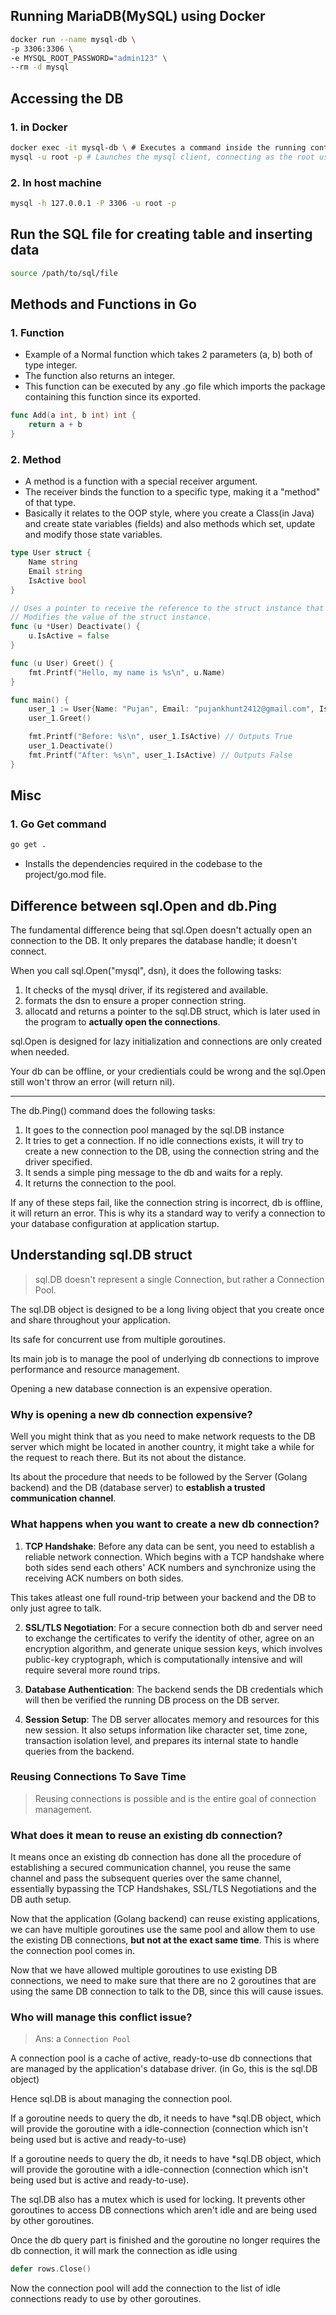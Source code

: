 ## Running MariaDB(MySQL) using Docker
```bash
docker run --name mysql-db \
-p 3306:3306 \
-e MYSQL_ROOT_PASSWORD="admin123" \
--rm -d mysql
```

## Accessing the DB
### 1. in Docker
```bash
docker exec -it mysql-db \ # Executes a command inside the running container with an interactive terminal
mysql -u root -p # Launches the mysql client, connecting as the root user and prompting for a password
```

### 2. In host machine
```bash
mysql -h 127.0.0.1 -P 3306 -u root -p
```

## Run the SQL file for creating table and inserting data
```bash
source /path/to/sql/file
```

## Methods and Functions in Go
### 1. Function 
- Example of a Normal function which takes 2 parameters (a, b) both of type integer.
- The function also returns an integer.
- This function can be executed by any .go file which imports the package containing this function since its exported.

```go
func Add(a int, b int) int {
    return a + b
}
```

### 2. Method
- A method is a function with a special receiver argument.
- The receiver binds the function to a specific type, making it a "method" of that type.
- Basically it relates to the OOP style, where you create a Class(in Java) and create state variables (fields) 
and also methods which set, update and modify those state variables.
```go
type User struct {
    Name string
    Email string
    IsActive bool
}

// Uses a pointer to receive the reference to the struct instance that called this method.
// Modifies the value of the struct instance.
func (u *User) Deactivate() {
    u.IsActive = false
}

func (u User) Greet() {
    fmt.Printf("Hello, my name is %s\n", u.Name)
}

func main() {
    user_1 := User{Name: "Pujan", Email: "pujankhunt2412@gmail.com", IsActive: true}
    user_1.Greet()

    fmt.Printf("Before: %s\n", user_1.IsActive) // Outputs True
    user_1.Deactivate()
    fmt.Printf("After: %s\n", user_1.IsActive) // Outputs False
}
```

## Misc

### 1. Go Get command
```bash
go get .
```
- Installs the dependencies required in the codebase to the project/go.mod file.

## Difference between sql.Open and db.Ping
The fundamental difference being that sql.Open doesn't actually open an connection to the DB.
It only prepares the database handle; it doesn't connect.

When you call sql.Open("mysql", dsn), it does the following tasks:
1. It checks of the mysql driver, if its registered and available.
2. formats the dsn to ensure a proper connection string.
3. allocatd and returns a pointer to the sql.DB struct, which is later used in the program to **actually open the connections**.

sql.Open is designed for lazy initialization and connections are only created when needed.

Your db can be offline, or your credientials could be wrong and the sql.Open still won't throw an error (will return nil).

---

The db.Ping() command does the following tasks:
1. It goes to the connection pool managed by the sql.DB instance
2. It tries to get a connection. If no idle connections exists, it will try to create a new connection to the DB,
using the connection string and the driver specified.
3. It sends a simple ping message to the db and waits for a reply.
4. It returns the connection to the pool.

If any of these steps fail, like the connection string is incorrect, db is offline, it will return an error.
This is why its a standard way to verify a connection to your database configuration at application startup.

## Understanding sql.DB struct
> sql.DB doesn't represent a single Connection, but rather a Connection Pool.

The sql.DB object is designed to be a long living object that you create once and share throughout your application.

Its safe for concurrent use from multiple goroutines.

Its main job is to manage the pool of underlying db connections to improve performance and resource management.

Opening a new database connection is an expensive operation.

### Why is opening a new db connection expensive?
Well you might think that as you need to make network requests to the DB server which might be located in another country, it might take a while for the request to reach there. But its not about the distance.

Its about the procedure that needs to be followed by the Server (Golang backend) and the DB (database server) to **establish a trusted communication channel**.
 
### What happens when you want to create a new db connection?
1. **TCP Handshake**: Before any data can be sent, you need to establish a reliable network connection. Which begins with a TCP handshake where both sides send each others' ACK numbers and synchronize using the receiving ACK numbers on both sides.

This takes atleast one full round-trip between your backend and the DB to only just agree to talk.

2. **SSL/TLS Negotiation**: For a secure connection both db and server need to exchange the certificates to verify the identity of other, agree on an encryption algorithm, and generate unique session keys, which involves public-key cryptograph, which is computationally intensive and will require several more round trips.

3. **Database Authentication**: The backend sends the DB credentials which will then be verified the running DB process on the DB server.

4. **Session Setup**: The DB server allocates memory and resources for this new session. It also setups information like character set, time zone, transaction isolation level, and prepares its internal state to handle queries from the backend.

### Reusing Connections To Save Time
> Reusing connections is possible and is the entire goal of connection management.

### What does it mean to reuse an existing db connection?
It means once an existing db connection has done all the procedure of establishing a secured communication channel, you reuse the same channel and pass the subsequent queries over the same channel, essentially bypassing the TCP Handshakes, SSL/TLS Negotiations and the DB auth setup.

Now that the application (Golang backend) can reuse existing applications, we can have multiple goroutines use the same pool and allow them to use the existing DB connections, **but not at the exact same time**. This is where the connection pool comes in.

Now that we have allowed multiple goroutines to use existing DB connections, we need to make sure that there are no 2 goroutines that are using the same DB connection to talk to the DB, since this will cause issues.

### Who will manage this conflict issue?
> Ans: a `Connection Pool`

A connection pool is a cache of active, ready-to-use db connections that are managed by the application's database driver. (in Go, this is the sql.DB object)

Hence sql.DB is about managing the connection pool.

If a goroutine needs to query the db, it needs to have *sql.DB object, which will provide the goroutine with a idle-connection (connection which isn't being used but is active and ready-to-use)

If a goroutine needs to query the db, it needs to have *sql.DB object, which will provide the goroutine with a idle-connection (connection which isn't being used but is active and ready-to-use).

The sql.DB also has a mutex which is used for locking. It prevents other goroutines to access DB connections which aren't idle and are being used by other goroutines.

Once the db query part is finished and the goroutine no longer requires the db connection, it will mark the connection as idle using 
```go
defer rows.Close()
```

Now the connection pool will add the connection to the list of idle connections ready to use by other goroutines.
